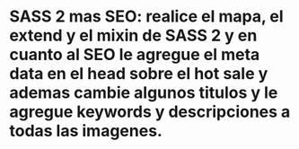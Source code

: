 # SASS 2 mas SEO: realice el mapa, el extend y el mixin de SASS 2 y en cuanto al SEO le agregue el meta data en el head sobre el hot sale y ademas cambie algunos titulos y le agregue keywords y descripciones a todas las imagenes.
